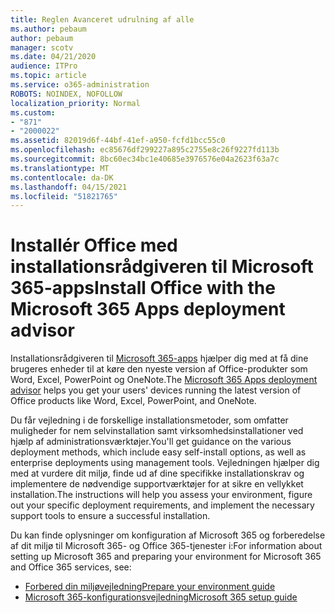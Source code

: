 ```yaml
---
title: Reglen Avanceret udrulning af alle
ms.author: pebaum
author: pebaum
manager: scotv
ms.date: 04/21/2020
audience: ITPro
ms.topic: article
ms.service: o365-administration
ROBOTS: NOINDEX, NOFOLLOW
localization_priority: Normal
ms.custom:
- "871"
- "2000022"
ms.assetid: 82019d6f-44bf-41ef-a950-fcfd1bcc55c0
ms.openlocfilehash: ec85676df299227a895c2755e8c26f9227fd113b
ms.sourcegitcommit: 8bc60ec34bc1e40685e3976576e04a2623f63a7c
ms.translationtype: MT
ms.contentlocale: da-DK
ms.lasthandoff: 04/15/2021
ms.locfileid: "51821765"
---
```

# <a name="install-office-with-the-microsoft-365-apps-deployment-advisor"></a><span data-ttu-id="d8a6b-102">Installér Office med installationsrådgiveren til Microsoft 365-apps</span><span class="sxs-lookup"><span data-stu-id="d8a6b-102">Install Office with the Microsoft 365 Apps deployment advisor</span></span>

<span data-ttu-id="d8a6b-103">Installationsrådgiveren til [Microsoft 365-apps](https://go.microsoft.com/fwlink/?linkid=2145748) hjælper dig med at få dine brugeres enheder til at køre den nyeste version af Office-produkter som Word, Excel, PowerPoint og OneNote.</span><span class="sxs-lookup"><span data-stu-id="d8a6b-103">The [Microsoft 365 Apps deployment advisor](https://go.microsoft.com/fwlink/?linkid=2145748) helps you get your users' devices running the latest version of Office products like Word, Excel, PowerPoint, and OneNote.</span></span>
  
<span data-ttu-id="d8a6b-104">Du får vejledning i de forskellige installationsmetoder, som omfatter muligheder for nem selvinstallation samt virksomhedsinstallationer ved hjælp af administrationsværktøjer.</span><span class="sxs-lookup"><span data-stu-id="d8a6b-104">You'll get guidance on the various deployment methods, which include easy self-install options, as well as enterprise deployments using management tools.</span></span> <span data-ttu-id="d8a6b-105">Vejledningen hjælper dig med at vurdere dit miljø, finde ud af dine specifikke installationskrav og implementere de nødvendige supportværktøjer for at sikre en vellykket installation.</span><span class="sxs-lookup"><span data-stu-id="d8a6b-105">The instructions will help you assess your environment, figure out your specific deployment requirements, and implement the necessary support tools to ensure a successful installation.</span></span>
  
<span data-ttu-id="d8a6b-106">Du kan finde oplysninger om konfiguration af Microsoft 365 og forberedelse af dit miljø til Microsoft 365- og Office 365-tjenester i:</span><span class="sxs-lookup"><span data-stu-id="d8a6b-106">For information about setting up Microsoft 365 and preparing your environment for Microsoft 365 and Office 365 services, see:</span></span>

- [<span data-ttu-id="d8a6b-107">Forbered din miljøvejledning</span><span class="sxs-lookup"><span data-stu-id="d8a6b-107">Prepare your environment guide</span></span>](https://go.microsoft.com/fwlink/?linkid=2005213)
- [<span data-ttu-id="d8a6b-108">Microsoft 365-konfigurationsvejledning</span><span class="sxs-lookup"><span data-stu-id="d8a6b-108">Microsoft 365 setup guide</span></span>](https://go.microsoft.com/fwlink/?linkid=2072646)
